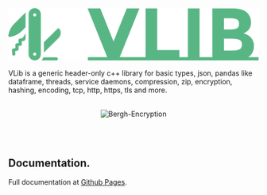 <img src="https://raw.githubusercontent.com/vandenberghinc/vlib/master/dev/media/icon/icon.green.png" width="800" alt="VLib">

VLib is a generic header-only c++ library for basic types, json, pandas like dataframe, threads, service daemons, compression, zip, encryption, hashing, encoding, tcp, http, https, tls and more. 
<br><br>
<p align="center">
    <!--<img src="https://img.shields.io/badge/version-{{VERSION}}-orange" alt="Bergh-Encryption">-->
    <img src="https://img.shields.io/badge/std-c++20, JS-orange" alt="Bergh-Encryption">
    <!--<img src="https://img.shields.io/badge/status-maintained-forestgreen" alt="Bergh-Encryption">
    <img src="https://img.shields.io/badge/dependencies-zlib-yellow" alt="Bergh-Encryption">
    <img src="https://img.shields.io/badge/dependencies-openssl-yellow" alt="Bergh-Encryption">
    <img src="https://img.shields.io/badge/OS-MacOS & Linux-blue" alt="Bergh-Encryption">-->
</p> 
<br><br>

## Documentation.
Full documentation at [Github Pages](https://vandenberghinc.github.io/vlib).
